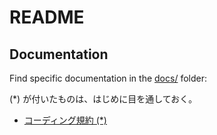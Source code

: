 # README
## Documentation

Find specific documentation in the [docs/](docs/) folder:

(*) が付いたものは、はじめに目を通しておく。

- [コーディング規約 (*)](docs/coding_standard.md)
